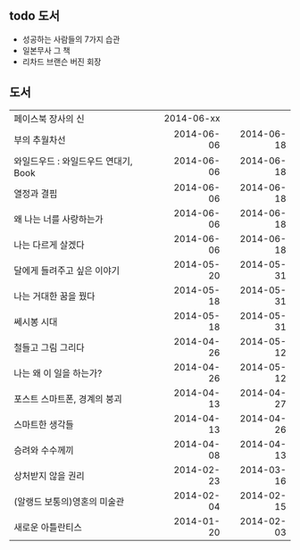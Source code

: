 
todo 도서
---------------------
- 성공하는 사람들의 7가지 습관
- 일본무사 그 책
- 리차드 브랜슨 버진 회장

도서
--------------------


|        |   |      |
|---|---:|---:|
|페이스북 장사의 신    | 2014-06-xx | | 
|부의 추월차선		| 2014-06-06	| 2014-06-18 |
|와일드우드 : 와일드우드 연대기, Book| 		2014-06-06|	2014-06-18|
|열정과 결핍		|2014-06-06	|2014-06-18|
|왜 나는 너를 사랑하는가		|2014-06-06	|2014-06-18|
|나는 다르게 살겠다		|2014-06-06	|2014-06-18|
|달에게 들려주고 싶은 이야기		|2014-05-20	|2014-05-31|
|나는 거대한 꿈을 꿨다		|2014-05-18	|2014-05-31|
|쎄시봉 시대		|2014-05-18	|2014-05-31|
|철들고 그림 그리다		|2014-04-26	|2014-05-12|
|나는 왜 이 일을 하는가?		|2014-04-26	|2014-05-12|
|포스트 스마트폰, 경계의 붕괴		|2014-04-13	|2014-04-27|
|스마트한 생각들		|2014-04-13	|2014-04-26|
|승려와 수수께끼		|2014-04-08	|2014-04-13|
|상처받지 않을 권리		|2014-02-23	|2014-03-16|
|(알랭드 보통의)영혼의 미술관		|2014-02-04	|2014-02-15|
|새로운 아틀란티스		|2014-01-20	|2014-02-03|



